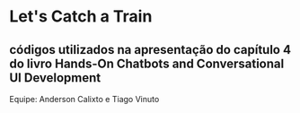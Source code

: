 # Let's Catch a Train

## códigos utilizados na apresentação do capítulo 4 do livro Hands-On Chatbots and Conversational UI Development

Equipe: Anderson Calixto e Tiago Vinuto
